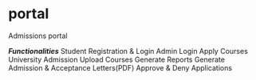 # portal
Admissions portal

***Functionalities***
Student Registration & Login
Admin Login
Apply Courses 
University Admission
Upload Courses
Generate Reports
Generate Admission & Acceptance Letters(PDF)
Approve & Deny Applications
